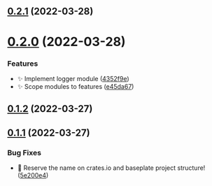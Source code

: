 ## [0.2.1](https://github.com/ChecksumDev/chksm/compare/v0.2.0...v0.2.1) (2022-03-28)



# [0.2.0](https://github.com/ChecksumDev/chksm/compare/v0.1.2...v0.2.0) (2022-03-28)


### Features

* :sparkles: Implement logger module ([4352f9e](https://github.com/ChecksumDev/chksm/commit/4352f9ec3035ec0d68755434a381d1b315354cea))
* :sparkles: Scope modules to features ([e45da67](https://github.com/ChecksumDev/chksm/commit/e45da6748f7341244c8cf99695c7b558e2a6c821))



## [0.1.2](https://github.com/ChecksumDev/chksm/compare/v0.1.1...v0.1.2) (2022-03-27)



## [0.1.1](https://github.com/ChecksumDev/chksm/compare/5e200e48b60fcfe092caf40dfa3c7bdb6e081b44...v0.1.1) (2022-03-27)


### Bug Fixes

* :tada: Reserve the name on crates.io and baseplate project structure! ([5e200e4](https://github.com/ChecksumDev/chksm/commit/5e200e48b60fcfe092caf40dfa3c7bdb6e081b44))



